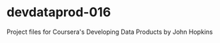 devdataprod-016
===============

Project files for Coursera's Developing Data Products by John Hopkins 
